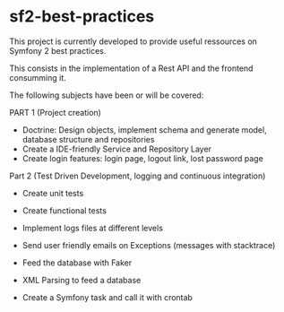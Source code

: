 sf2-best-practices
==================

This project is currently developed to provide useful ressources on Symfony 2 best practices. 

This consists in the implementation of a Rest API and the frontend consumming it. 

The following subjects have been or will be covered:

PART 1 (Project creation)
- Doctrine: Design objects, implement schema and generate model, database structure and repositories
- Create a IDE-friendly Service and Repository Layer
- Create login features: login page, logout link, lost password page

Part 2 (Test Driven Development, logging and continuous integration)
- Create unit tests
- Create functional tests
- Implement logs files at different levels
- Send user friendly emails on Exceptions (messages with stacktrace)
- Feed the database with Faker



- XML Parsing to feed a database
- Create a Symfony task and call it with crontab


